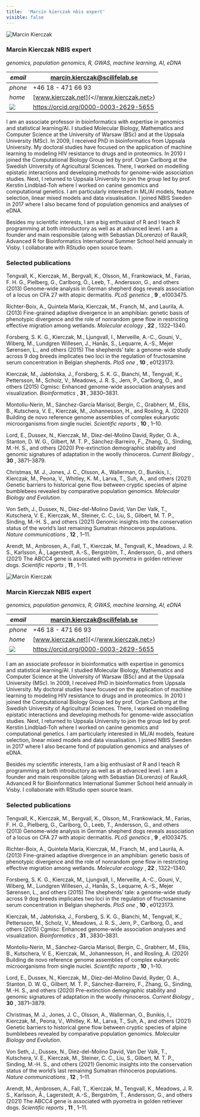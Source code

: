 ```yaml
---
title:  'Marcin kierczak nbis expert'
visible: false
---
```

    

![Marcin Kierczak](/assets/img/staff/marcin-kierczak.png)

###  Marcin Kierczak NBIS expert

_genomics, population genomics, R, GWAS, machine learning, AI, eDNA_

_email_|  marcin.kierczak@scilifelab.se  
---|---  
_phone_|  +46 18 - 471 66 93  
_home_| [www.kierczak.net](<//www.kierczak.net>)  
![](/assets/img/orcid_24x24_bw.png)| <https://orcid.org/0000-0003-2629-5655>  
  


I am an associate professor in bioinformatics with expertise in genomics and statistical learning/AI. I studied Molecular Biology, Mathematics and Computer Science at the University of Warsaw (BSc) and at the Uppsala University (MSc). In 2009, I received PhD in bioinformatics from Uppsala University. My doctoral studies have focused on the application of machine learning to modeling HIV resistance to drugs and in proteomics. In 2010 I joined the Computational Biology Group led by prof. Orjan Carlborg at the Swedish University of Agricultural Sciences. There, I worked on modelling epistatic interactions and developing methods for genome-wide association studies. Next, I returned to Uppsala University to join the group led by prof. Kerstin Lindblad-Toh where I worked on canine genomics and computational genetics. I am particularly interested in ML/AI models, feature selection, linear mixed models and data visualisation. I joined NBIS Sweden in 2017 where I also became fond of population genomics and analyses of eDNA.

Besides my scientific interests, I am a big enthusiast of R and I teach R programming at both introductory as well as at advanced level. I am a founder and main responsible (along with Sebastian DiLorenzo) of RaukR, Advanced R for Bioinformatics International Summer School held annualy in Visby. I collaborate with RStudio open source team.

###  Selected publications 

Tengvall, K., Kierczak, M., Bergvall, K., Olsson, M., Frankowiack, M., Farias, F. H. G., Pielberg, G., Carlborg, Ö., Leeb, T., Andersson, G., and others (2013) Genome-wide analysis in German shepherd dogs reveals association of a locus on CFA 27 with atopic dermatitis. _PLoS genetics_ , **9** , e1003475.  
  
Richter-Boix, A., Quintela Marı́a, Kierczak, M., Franch, M., and Laurila, A. (2013) Fine-grained adaptive divergence in an amphibian: genetic basis of phenotypic divergence and the role of nonrandom gene flow in restricting effective migration among wetlands. _Molecular ecology_ , **22** , 1322–1340.  
  
Forsberg, S. K. G., Kierczak, M., Ljungvall, I., Merveille, A.-C., Gouni, V., Wiberg, M., Lundgren Willesen, J., Hanås, S., Lequarre, A.-S., Mejer Sørensen, L., and others (2015) The shepherds’ tale: a genome-wide study across 9 dog breeds implicates two loci in the regulation of fructosamine serum concentration in Belgian shepherds. _PloS one_ , **10** , e0123173.  
  
Kierczak, M., Jabłońska, J., Forsberg, S. K. G., Bianchi, M., Tengvall, K., Pettersson, M., Scholz, V., Meadows, J. R. S., Jern, P., Carlborg, Ö., and others (2015) Cgmisc: Enhanced genome-wide association analyses and visualization. _Bioinformatics_ , **31** , 3830–3831.  
  
Montoliu-Nerin, M., Sánchez-Garcı́a Marisol, Bergin, C., Grabherr, M., Ellis, B., Kutschera, V. E., Kierczak, M., Johannesson, H., and Rosling, A. (2020) Building de novo reference genome assemblies of complex eukaryotic microorganisms from single nuclei. _Scientific reports_ , **10** , 1–10.  
  
Lord, E., Dussex, N., Kierczak, M., Dı́ez-del-Molino David, Ryder, O. A., Stanton, D. W. G., Gilbert, M. T. P., Sánchez-Barreiro, F., Zhang, G., Sinding, M.-H. S., and others (2020) Pre-extinction demographic stability and genomic signatures of adaptation in the woolly rhinoceros. _Current Biology_ , **30** , 3871–3879.  
  
Christmas, M. J., Jones, J. C., Olsson, A., Wallerman, O., Bunikis, I., Kierczak, M., Peona, V., Whitley, K. M., Larva, T., Suh, A., and others (2021) Genetic barriers to historical gene flow between cryptic species of alpine bumblebees revealed by comparative population genomics. _Molecular Biology and Evolution_.  
  
Von Seth, J., Dussex, N., Dı́ez-del-Molino David, Van Der Valk, T., Kutschera, V. E., Kierczak, M., Steiner, C. C., Liu, S., Gilbert, M. T. P., Sinding, M.-H. S., and others (2021) Genomic insights into the conservation status of the world’s last remaining Sumatran rhinoceros populations. _Nature communications_ , **12** , 1–11.  
  
Arendt, M., Ambrosen, A., Fall, T., Kierczak, M., Tengvall, K., Meadows, J. R. S., Karlsson, Å., Lagerstedt, A.-S., Bergström, T., Andersson, G., and others (2021) The ABCC4 gene is associated with pyometra in golden retriever dogs. _Scientific reports_ , **11** , 1–11. 

![Marcin Kierczak](/assets/img/staff/marcin-kierczak.png)

###  Marcin Kierczak NBIS expert

_genomics, population genomics, R, GWAS, machine learning, AI, eDNA_

_email_|  marcin.kierczak@scilifelab.se  
---|---  
_phone_|  +46 18 - 471 66 93  
_home_| [www.kierczak.net](<//www.kierczak.net>)  
![](/assets/img/orcid_24x24_bw.png)| <https://orcid.org/0000-0003-2629-5655>  
  


I am an associate professor in bioinformatics with expertise in genomics and statistical learning/AI. I studied Molecular Biology, Mathematics and Computer Science at the University of Warsaw (BSc) and at the Uppsala University (MSc). In 2009, I received PhD in bioinformatics from Uppsala University. My doctoral studies have focused on the application of machine learning to modeling HIV resistance to drugs and in proteomics. In 2010 I joined the Computational Biology Group led by prof. Orjan Carlborg at the Swedish University of Agricultural Sciences. There, I worked on modelling epistatic interactions and developing methods for genome-wide association studies. Next, I returned to Uppsala University to join the group led by prof. Kerstin Lindblad-Toh where I worked on canine genomics and computational genetics. I am particularly interested in ML/AI models, feature selection, linear mixed models and data visualisation. I joined NBIS Sweden in 2017 where I also became fond of population genomics and analyses of eDNA.

Besides my scientific interests, I am a big enthusiast of R and I teach R programming at both introductory as well as at advanced level. I am a founder and main responsible (along with Sebastian DiLorenzo) of RaukR, Advanced R for Bioinformatics International Summer School held annualy in Visby. I collaborate with RStudio open source team.

###  Selected publications 

Tengvall, K., Kierczak, M., Bergvall, K., Olsson, M., Frankowiack, M., Farias, F. H. G., Pielberg, G., Carlborg, Ö., Leeb, T., Andersson, G., and others (2013) Genome-wide analysis in German shepherd dogs reveals association of a locus on CFA 27 with atopic dermatitis. _PLoS genetics_ , **9** , e1003475.  
  
Richter-Boix, A., Quintela Marı́a, Kierczak, M., Franch, M., and Laurila, A. (2013) Fine-grained adaptive divergence in an amphibian: genetic basis of phenotypic divergence and the role of nonrandom gene flow in restricting effective migration among wetlands. _Molecular ecology_ , **22** , 1322–1340.  
  
Forsberg, S. K. G., Kierczak, M., Ljungvall, I., Merveille, A.-C., Gouni, V., Wiberg, M., Lundgren Willesen, J., Hanås, S., Lequarre, A.-S., Mejer Sørensen, L., and others (2015) The shepherds’ tale: a genome-wide study across 9 dog breeds implicates two loci in the regulation of fructosamine serum concentration in Belgian shepherds. _PloS one_ , **10** , e0123173.  
  
Kierczak, M., Jabłońska, J., Forsberg, S. K. G., Bianchi, M., Tengvall, K., Pettersson, M., Scholz, V., Meadows, J. R. S., Jern, P., Carlborg, Ö., and others (2015) Cgmisc: Enhanced genome-wide association analyses and visualization. _Bioinformatics_ , **31** , 3830–3831.  
  
Montoliu-Nerin, M., Sánchez-Garcı́a Marisol, Bergin, C., Grabherr, M., Ellis, B., Kutschera, V. E., Kierczak, M., Johannesson, H., and Rosling, A. (2020) Building de novo reference genome assemblies of complex eukaryotic microorganisms from single nuclei. _Scientific reports_ , **10** , 1–10.  
  
Lord, E., Dussex, N., Kierczak, M., Dı́ez-del-Molino David, Ryder, O. A., Stanton, D. W. G., Gilbert, M. T. P., Sánchez-Barreiro, F., Zhang, G., Sinding, M.-H. S., and others (2020) Pre-extinction demographic stability and genomic signatures of adaptation in the woolly rhinoceros. _Current Biology_ , **30** , 3871–3879.  
  
Christmas, M. J., Jones, J. C., Olsson, A., Wallerman, O., Bunikis, I., Kierczak, M., Peona, V., Whitley, K. M., Larva, T., Suh, A., and others (2021) Genetic barriers to historical gene flow between cryptic species of alpine bumblebees revealed by comparative population genomics. _Molecular Biology and Evolution_.  
  
Von Seth, J., Dussex, N., Dı́ez-del-Molino David, Van Der Valk, T., Kutschera, V. E., Kierczak, M., Steiner, C. C., Liu, S., Gilbert, M. T. P., Sinding, M.-H. S., and others (2021) Genomic insights into the conservation status of the world’s last remaining Sumatran rhinoceros populations. _Nature communications_ , **12** , 1–11.  
  
Arendt, M., Ambrosen, A., Fall, T., Kierczak, M., Tengvall, K., Meadows, J. R. S., Karlsson, Å., Lagerstedt, A.-S., Bergström, T., Andersson, G., and others (2021) The ABCC4 gene is associated with pyometra in golden retriever dogs. _Scientific reports_ , **11** , 1–11. 
